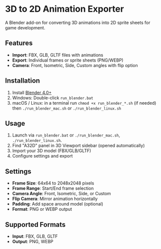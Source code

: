 # 3D to 2D Animation Exporter

A Blender add-on for converting 3D animations into 2D sprite sheets for game development.

## Features

- **Import**: FBX, GLB, GLTF files with animations
- **Export**: Individual frames or sprite sheets (PNG/WEBP)
- **Camera**: Front, Isometric, Side, Custom angles with flip option

## Installation

1. Install [Blender 4.0+](https://www.blender.org/download/)
2. Windows: Double-click `run_blender.bat`
3. macOS / Linux: in a terminal run `chmod +x run_blender_*.sh` (if needed) then `./run_blender_mac.sh` or `./run_blender_linux.sh`

## Usage

1. Launch via `run_blender.bat` or `./run_blender_mac.sh`, `./run_blender_linux.sh`.
2. Find "A32D" panel in 3D Viewport sidebar (opened automatically)
3. Import your 3D model (FBX/GLB/GLTF)
4. Configure settings and export

## Settings

- **Frame Size**: 64x64 to 2048x2048 pixels
- **Frame Range**: Start/End frame selection
- **Camera Angle**: Front, Isometric, Side, or Custom
- **Flip Camera**: Mirror animation horizontally
- **Padding**: Add space around model (optional)
- **Format**: PNG or WEBP output

## Supported Formats

- **Input**: FBX, GLB, GLTF
- **Output**: PNG, WEBP
